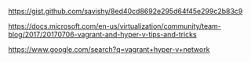 https://gist.github.com/savishy/8ed40cd8692e295d64f45e299c2b83c9

https://docs.microsoft.com/en-us/virtualization/community/team-blog/2017/20170706-vagrant-and-hyper-v-tips-and-tricks

https://www.google.com/search?q=vagrant+hyper-v+network

